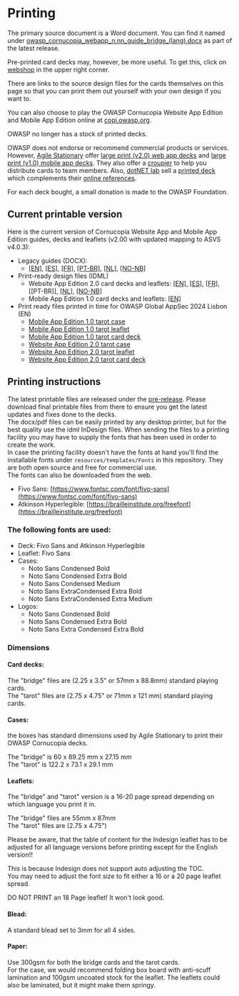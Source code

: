 # Printing

The primary source document is a Word document. You can find it named under [owasp_cornucopia_webapp_n.nn_guide_bridge_(lang).docx](https://github.com/OWASP/cornucopia/releases/tag/v2.0.0 'OWASP Cornucopia on Github [external]') as part of the latest release.

Pre-printed card decks may, however, be more useful. To get this, click on [webshop](/webshop) in the upper right corner.

There are links to the source design files for the cards themselves on this page so that you can print them out yourself with your own design if you want to.

You can also choose to play the OWASP Cornucopia Website App Edition and Mobile App Edition online at [copi.owasp.org](https://copi.owasp.org 'The online version of OWASP Cornucopia [internal]').

OWASP no longer has a stock of printed decks.

OWASP does not endorse or recommend commercial products or services. However, [Agile Stationary](https://agilestationery.co.uk/ 'Agile Stationary [external]') offer [large print (v2.0) web app decks](https://agilestationery.com/products/owasp-cornucopia-2-0-website-app-edition-threat-modeling-cards?_pos=2&amp;_psq=cornucipia&amp;_ss=e&amp;_v=1.0 'Agile stationary - OWASP Cornucopia web app edition [external]') and [large print (v1.0) mobile app decks](https://agilestationery.com/products/owasp-cornucopia-mobile-app-edition-threat-modeling-cards?_pos=3&amp;_psq=cornucip&amp;_ss=e&amp;_v=1.0 'Agile stationary - OWASP Cornucopia mobile app edition [external]'). They also offer a [croupier](https://croupier.agilestationery.co.uk/ 'Agile stationary - OWASP Cornucopia coupier [external]') to help you distribute cards to team members. Also, [dotNET lab](https://www.dotnetlab.eu/ 'dotNET lab [external]') sell a [printed deck](https://webshop.dotnetlab.eu/product/cornucopia-card-deck/ 'dotNET lab webshop [external]') which complements their [online references](https://cornucopia.dotnetlab.eu/cards 'dotNET lab - OWASP Cornucopia online references [external]').

For each deck bought, a small donation is made to the OWASP Foundation.

## Current printable version

Here is the current version of Cornucopia Website App and Mobile App Edition guides, decks and leaflets (v2.00 with updated mapping to ASVS v4.0.3):

- Legacy guides (DOCX):
    - [[EN]](https://github.com/OWASP/cornucopia/releases/download/v2.0.0/owasp_cornucopia_webapp_2.00_guide_bridge_en.docx '[external]'), [[ES]](https://github.com/OWASP/cornucopia/releases/download/v2.0.0/owasp_cornucopia_webapp_2.00_guide_bridge_es.docx '[external]'), [[FR]](https://github.com/OWASP/cornucopia/releases/download/v2.0.0/owasp_cornucopia_webapp_2.00_guide_bridge_fr.docx '[external]'), [[PT-BR]](https://github.com/OWASP/cornucopia/releases/download/v2.0.0/owasp_cornucopia_webapp_2.00_guide_bridge_pt-br.docx '[external]'), [[NL]](https://github.com/OWASP/cornucopia/releases/download/v2.0.0/owasp_cornucopia_webapp_2.00_guide_bridge_nl.docx '[external]'), [[NO-NB]](https://github.com/OWASP/cornucopia/releases/download/v2.0.0/owasp_cornucopia_webapp_2.00_guide_bridge_no-nb.docx '[external]')
- Print-ready design files (IDML)
    - Website App Edition 2.0 card decks and leaflets: [[EN]](https://github.com/OWASP/cornucopia/releases/download/v2.0.0/owasp_cornucopia_webapp_2.00_en.zip '[external]'), [[ES]](https://github.com/OWASP/cornucopia/releases/download/v2.0.0/owasp_cornucopia_webapp_2.00_es.zip '[external]'), [[FR]](https://github.com/OWASP/cornucopia/releases/download/v2.0.0/owasp_cornucopia_webapp_2.00_fr.zip '[external]'), [[PT-BR]], [[NL]](https://github.com/OWASP/cornucopia/releases/download/v2.0.0/owasp_cornucopia_webapp_2.00_nl.zip '[external]'), [[NO-NB]](https://github.com/OWASP/cornucopia/releases/download/v2.0.0/owasp_cornucopia_webapp_2.00_no-nb.zip '[external]')
    - Mobile App Edition 1.0 card decks and leaflets: [[EN]](https://github.com/OWASP/cornucopia/releases/download/v2.0.0/owasp_cornucopia_mobileapp_1.00_en.zip '[external]')
- Print ready files printed in time for OWASP Global AppSec 2024 Lisbon (EN)  
    - [Mobile App Edition 1.0 tarot case](https://github.com/OWASP/cornucopia/releases/download/v2.0.0/owasp_cornucopia_global_appsec_lisbon_mobileapp_1.00_case_tarot_en.pdf '[external]')
    - [Mobile App Edition 1.0 tarot leaflet](https://github.com/OWASP/cornucopia/releases/download/v2.0.0/owasp_cornucopia_global_appsec_lisbon_mobileapp_1.00_leaflet_tarot_en.pdf '[external]')
    - [Mobile App Edition 1.0 tarot card deck](https://github.com/OWASP/cornucopia/releases/download/v2.0.0/owasp_cornucopia_global_appsec_lisbon_mobileapp_1.00_cards_tarot_en.pdf '[external]')
    - [Website App Edition 2.0 tarot case](https://github.com/OWASP/cornucopia/releases/download/v2.0.0/owasp_cornucopia_global_appsec_lisbon_webapp_2.00_case_tarot_en.pdf '[external]')
    - [Website App Edition 2.0 tarot leaflet](https://github.com/OWASP/cornucopia/releases/download/v2.0.0/owasp_cornucopia_global_appsec_lisbon_webapp_2.00_leaflet_tarot_en.pdf '[external]')
    - [Website App Edition 2.0 tarot card deck](https://github.com/OWASP/cornucopia/releases/download/v2.0.0/owasp_cornucopia_global_appsec_lisbon_webapp_2.00_cards_tarot_en.pdf '[external]')

## Printing instructions

The latest printable files are released under the [pre-release](https://github.com/OWASP/cornucopia/releases/tag/pre-release). Please download final printable files from there to ensure you get the latest updates and fixes done to the decks.<br/>
The docx/pdf files can be easily printed by any desktop printer, but for the best quality use the idml InDesign files. When sending the files to a printing facility you may have to supply the fonts that has been used in order to create the work.<br/>
In case the printing facility doesn't have the fonts at hand you'll find the installable fonts under `resources/templates/Fonts` in this repository. They are both open source and free for commercial use.<br/>
The fonts can also be downloaded from the web.
- Fivo Sans: [https://www.fontsc.com/font/fivo-sans](https://www.fontsc.com/font/fivo-sans)
- Atkinson Hyperlegible: [https://brailleinstitute.org/freefont](https://brailleinstitute.org/freefont)

### The following fonts are used:

- Deck: Fivo Sans and Atkinson Hyperlegible
- Leaflet: Fivo Sans
- Cases:
    - Noto Sans Condensed Bold
    - Noto Sans Condensed Extra Bold
    - Noto Sans Condensed Medium
    - Noto Sans ExtraCondensed Extra Bold
    - Noto Sans ExtraCondensed Extra Medium
- Logos:
    - Noto Sans Condensed Bold
    - Noto Sans Condensed Extra Bold
    - Noto Sans Extra Condensed Extra Bold
        

### Dimensions

#### Card decks:

The "bridge" files are  (2.25 x 3.5" or 57mm x 88.8mm) standard playing cards.<br/>
The "tarot" files are (2.75 x 4.75" or 71mm x 121 mm) standard playing cards.

#### Cases:

the boxes has standard dimensions used by Agile Stationary to print their OWASP Cornucopia decks.

The "bridge" is 60 x 89.25 mm x 27.15 mm<br/>
The "tarot" is 122.2 x 73.1 x 29.1 mm

#### Leaflets:

The "bridge" and "tarot" version is a 16-20 page spread depending on which language you print it in.

The "bridge" files are  55mm x 87mm<br/>
The "tarot" files are (2.75 x 4.75")

Please be aware, that the table of content for the Indesign leaflet has to be adjusted for all language versions before printing except for the English version!!

This is because Indesign does not support auto adjusting the TOC.<br/>
You may need to adjust the font size to fit either a 16 or a 20 page leaflet spread.

DO NOT PRINT an 18 Page leaflet! It won't look good.

#### Blead:

A standard blead set to 3mm for all 4 sides.

#### Paper:

Use 300gsm for both the bridge cards and the tarot cards.<br/>
For the case, we would recommend folding box board with anti-scuff lamination and 100gsm uncoated stock for the leaflet. The leaflets could also be laminated, but it might make them springy.